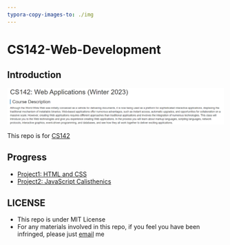 ```yaml
---
typora-copy-images-to: ./img
---
```


# CS142-Web-Development

## Introduction

![image-20230202211303892](img/image-20230202211303892.png)

This repo is for <a href="http://web.stanford.edu/class/cs142/index.html">CS142</a>



## Progress

- <a href="https://github.com/ascendho/CS142-Web-Development/tree/master/Project1%EF%BC%9AHTML%20and%20CSS">Project1: HTML and CSS</a>
- <a href="https://github.com/ascendho/CS142-Web-Development/tree/master/Project2%EF%BC%9AJavaScript%20Calisthenics">Project2: JavaScript Calisthenics</a>



## LICENSE

- This repo is under MIT License
- For any materials involved in this repo, if you feel you have been infringed, please just [email](mailto:ascendho@outlook.com) me